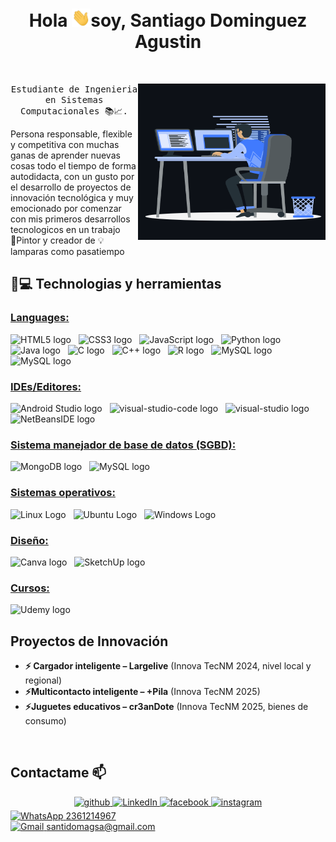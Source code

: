 <h1 align="center">Hola <img src="https://raw.githubusercontent.com/ABSphreak/ABSphreak/master/gifs/Hi.gif" width="30px">soy, Santiago Dominguez Agustin </h1>

<br/>

<p><img align="right" height="250" width="300" src="https://raw.githubusercontent.com/SubhadeepZilong/SubhadeepZilong/main/icons/animation_500_kxa883sd.gif" alt="SubhadeepZilong" /></p>


<p align="center"> <samp>Estudiante de Ingenieria en Sistemas Computacionales 📚📈.</samp></p>
  
Persona responsable, flexible y competitiva con muchas ganas de aprender 
nuevas cosas todo el tiempo de forma autodidacta, con un gusto por el desarrollo
de proyectos de innovación tecnológica y muy emocionado por comenzar con 
mis primeros desarrollos tecnologicos en un trabajo
<br/>
🎨Pintor y creador de 💡lamparas como pasatiempo
<br/>


## 🚀💻 Technologias y herramientas

### <u> Languages: </u>

<span><img src="https://img.shields.io/badge/HTML5-E34F26?style=for-the-badge&logo=html5&logoColor=white" alt="HTML5 logo" title="HTML5" height="25" /></span>
&nbsp;
<span><img src="https://img.shields.io/badge/CSS3-1572B6?style=for-the-badge&logo=css3&logoColor=white" alt="CSS3 logo" title="CSS3" height="25" /></span>
&nbsp;
<span><img src="https://img.shields.io/badge/JavaScript-323330?style=for-the-badge&logo=javascript&logoColor=F7DF1E" alt="JavaScript logo" title="JavaScript" height="25" /></span>
&nbsp;
<img src = "https://img.shields.io/badge/Python-FFD43B?style=for-the-badge&logo=python&logoColor=blue" alt="Python logo"  title="Python" height="25"/></span>
&nbsp;
<span><img src = "https://img.shields.io/badge/Java-ED8B00?style=for-the-badge&logo=java&logoColor=white" alt="Java logo"  title="Java" height="25"/></span>
&nbsp;
<span><img src = "https://img.shields.io/badge/c-%2300599C.svg?style=for-the-badge&logo=c&logoColor=white" alt="C logo"  title="C" height="25"/></span>
&nbsp;
<span><img src = "https://img.shields.io/badge/c++-%2300599C.svg?style=for-the-badge&logo=c%2B%2B&logoColor=white" alt="C++ logo"  title="C++" height="25"/></span>
&nbsp;
<span><img src = "https://img.shields.io/badge/r-%23276DC3.svg?style=for-the-badge&logo=r&logoColor=white" alt="R logo"  title="R" height="25"/></span>
&nbsp;
<span><img src = "https://img.shields.io/badge/php-%23777BB4.svg?style=for-the-badge&logo=php&logoColor=white" alt="MySQL logo"  title="MySQL" height="25"/></span>
&nbsp;
<span><img src = "https://img.shields.io/badge/Haskell-5e5086?style=for-the-badge&logo=haskell&logoColor=white" alt="MySQL logo"  title="MySQL" height="25"/></span>
&nbsp;

### <u> IDEs/Editores:</u>
<span><img src = "https://img.shields.io/badge/android%20studio-346ac1?style=for-the-badge&logo=android%20studio&logoColor=white" alt="Android Studio logo"  title="Android Studio" height="25"/></span>
&nbsp;
<span><img src = "https://img.shields.io/badge/Visual%20Studio%20Code-0078d7.svg?style=for-the-badge&logo=visual-studio-code&logoColor=white" alt="visual-studio-code logo"  title="visual-studio-code" height="25"/></span>
&nbsp;
<span><img src = "https://img.shields.io/badge/Visual%20Studio-5C2D91.svg?style=for-the-badge&logo=visual-studio&logoColor=white" alt="visual-studio logo"  title="visual-studio" height="25"/></span>
&nbsp;
<span><img src = "https://img.shields.io/badge/NetBeansIDE-1B6AC6.svg?style=for-the-badge&logo=apache-netbeans-ide&logoColor=white" alt="NetBeansIDE logo"  title="NetBeansIDE" height="25"/></span>
&nbsp;

### <u> Sistema manejador de base de datos (SGBD):</u>
<span><img src = "https://img.shields.io/badge/MongoDB-%234ea94b.svg?style=for-the-badge&logo=mongodb&logoColor=white" alt="MongoDB logo"  title="MongoDB" height="25"/></span>
&nbsp;
<span><img src = "https://img.shields.io/badge/mysql-4479A1.svg?style=for-the-badge&logo=mysql&logoColor=white" alt="MySQL logo"  title="MySQL" height="25"/></span>
&nbsp;


### <u> Sistemas operativos:</u>
<span><img src = "https://img.shields.io/badge/Linux-FCC624?style=for-the-badge&logo=linux&logoColor=black" alt="Linux Logo"  title="Linux" height="25"/></span>
&nbsp;
<span><img src = "https://img.shields.io/badge/Ubuntu-E95420?style=for-the-badge&logo=ubuntu&logoColor=white" alt="Ubuntu Logo"  title="Ubuntu" height="25"/></span>
&nbsp;
<span><img src = "https://img.shields.io/badge/Windows-0078D6?style=for-the-badge&logo=windows&logoColor=white" alt="Windows Logo"  title="Windows" height="25"/></span>
&nbsp;
<br>

### <u> Diseño:</u>
<span><img src = "https://img.shields.io/badge/Canva-%2300C4CC.svg?style=for-the-badge&logo=Canva&logoColor=white" alt="Canva logo"  title="Canva" height="25"/></span>
&nbsp;
<span><img src = "https://img.shields.io/badge/SketchUp-005F9E?style=for-the-badge&logo=sketchup&logoColor=white" alt="SketchUp logo"  title="SketchUp" height="25"/></span>
&nbsp;

### <u> Cursos:</u>
<span><img src = "https://img.shields.io/badge/Udemy-A435F0?style=for-the-badge&logo=Udemy&logoColor=white" alt="Udemy logo"  title="Udemy" height="25"/></span>
&nbsp;




<section>
  <h2>Proyectos de Innovación</h2>
  <ul>
    <li><strong>⚡ Cargador inteligente – Largelive</strong> (Innova TecNM 2024, nivel local y regional)</li>
    <li><strong>⚡Multicontacto inteligente – +Pila</strong> (Innova TecNM 2025)</li>
    <li><strong>⚡Juguetes educativos – cr3anDote</strong> (Innova TecNM 2025, bienes de consumo)</li>
  </ul>
</section>
<br>

## Contactame 📫
<div align="center">
  <a href="https://github.com/https://github.com/pulkit-30" target="_blank">
  <img src=https://img.shields.io/badge/github-%2324292e.svg?&style=for-the-badge&logo=github&logoColor=white alt=github style="margin-bottom: 5px;" />
  </a>
  <a href="https://www.linkedin.com/in/santiago-dominguez-agustin-agustin" target="_blank">
    <img src="https://img.shields.io/badge/linkedin-%231E77B5.svg?&style=for-the-badge&logo=linkedin&logoColor=white" alt="LinkedIn" style="margin-bottom: 5px;" />
  </a>
  <a href="https://www.facebook.com/santiago.dominguez.agustin" target="_blank">
  <img src=https://img.shields.io/badge/facebook-%232E87FB.svg?&style=for-the-badge&logo=facebook&logoColor=white alt=facebook style="margin-bottom: 5px;" />
  </a>
  <a href="https://www.instagram.com/santiago_dominguez0_0?igsh=MXVmZTk0bWw2NjlzYw==" target="_blank">
  <img src=https://img.shields.io/badge/instagram-%23000000.svg?&style=for-the-badge&logo=instagram&logoColor=white alt=instagram style="margin-bottom: 5px;" />
  </a>
</div>
<a href="https://wa.me/5212361214967" target="_blank">
  <img src="https://img.shields.io/badge/WhatsApp-25D366?style=for-the-badge&logo=whatsapp&logoColor=white" alt="WhatsApp" />
  <span>2361214967</span>
</a>
<br>
<a href="mailto:santidomagsa@gmail.com" target="_blank">
  <img src="https://img.shields.io/badge/Gmail-D14836?style=for-the-badge&logo=gmail&logoColor=white" alt="Gmail" />
  <span>santidomagsa@gmail.com</span>
</a>
